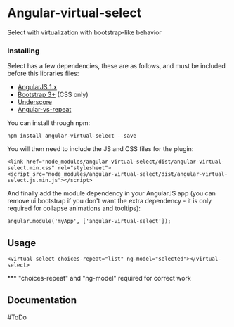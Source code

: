 # Angular-virtual-select

Select with virtualization with bootstrap-like behavior

### Installing

Select has a few dependencies, these are as follows, and must be included before this libraries files:

- [AngularJS 1.x](http://angularjs.org/ "Angular")
- [Bootstrap 3+](http://getbootstrap.com/ "Bootstrap") (CSS only)
- [Underscore](http://underscorejs.org/ "Underscore")
- [Angular-vs-repeat](http://github.com/kamilkp/angular-vs-repeat "angular-vs-repeat")

You can install through npm:
```
npm install angular-virtual-select --save
```

You will then need to include the JS and CSS files for the plugin:
```
<link href="node_modules/angular-virtual-select/dist/angular-virtual-select.min.css" rel="stylesheet">
<script src="node_modules/angular-virtual-select/dist/angular-virtual-select.js.min.js"></script>
```

And finally add the module dependency in your AngularJS app (you can remove ui.bootstrap if you don't want the extra dependency - it is only required for collapse animations and tooltips):
```
angular.module('myApp', ['angular-virtual-select']);
```
## Usage

```
<virtual-select choices-repeat="list" ng-model="selected"></virtual-select>
```
*** "choices-repeat" and "ng-model" required for correct work

## Documentation

#ToDo

<!-- ### Break down into end to end tests -->

<!-- Explain what these tests test and why -->

<!-- ``` -->
<!-- Give an example -->
<!-- ``` -->

<!-- ### And coding style tests -->

<!-- Explain what these tests test and why -->

<!-- ``` -->
<!-- Give an example -->
<!-- ``` -->

<!-- ## Deployment -->

<!-- Add additional notes about how to deploy this on a live system -->

<!-- ## Built With -->

<!-- * [Dropwizard](http://www.dropwizard.io/1.0.2/docs/) - The web framework used -->
<!-- * [Maven](https://maven.apache.org/) - Dependency Management -->
<!-- * [ROME](https://rometools.github.io/rome/) - Used to generate RSS Feeds -->

<!-- ## Contributing -->

<!-- Please read [CONTRIBUTING.md](https://gist.github.com/PurpleBooth/b24679402957c63ec426) for details on our code of conduct, and the process for submitting pull requests to us. -->

<!-- ## Versioning -->

<!-- We use [SemVer](http://semver.org/) for versioning. For the versions available, see the [tags on this repository](https://github.com/your/project/tags). -->
